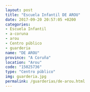 ```yaml
---
layout: post
title: "Escuela Infantil DE AROU"
date: 2017-09-20 20:57:05 +0200
categories:
- Escuela Infantil
- a-coruna
- arou
- Centro público
- guarderia
name: "DE AROU"
province: "A Coruña"
location: "Arou"
code: "15025736"
type: "Centro público"
img: guarderia.jpg
permalink: /guarderias/de-arou.html
---
```

